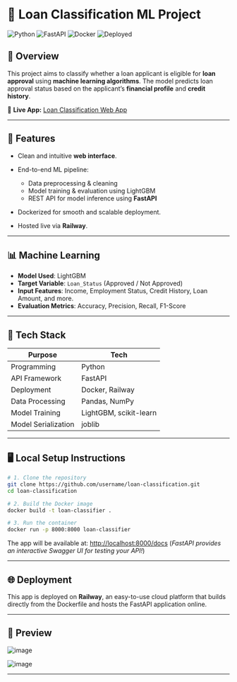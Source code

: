 

# 🏦 Loan Classification ML Project

![Python](https://img.shields.io/badge/Python-3.10-blue?logo=python) ![FastAPI](https://img.shields.io/badge/FastAPI-API%20Framework-green?logo=fastapi) ![Docker](https://img.shields.io/badge/Docker-Container-blue?logo=docker) ![Deployed](https://img.shields.io/badge/Deployed-Railway-green?logo=railway)

## 🚀 Overview

This project aims to classify whether a loan applicant is eligible for **loan approval** using **machine learning algorithms**. The model predicts loan approval status based on the applicant’s **financial profile** and **credit history**.

🔗 **Live App:** [Loan Classification Web App](https://loan-classification-production.up.railway.app/)

---

## 🧠 Features

* Clean and intuitive **web interface**.
* End-to-end ML pipeline:

  * Data preprocessing & cleaning
  * Model training & evaluation using LightGBM
  * REST API for model inference using **FastAPI**
* Dockerized for smooth and scalable deployment.
* Hosted live via **Railway**.

---

## 📊 Machine Learning

* **Model Used**: LightGBM
* **Target Variable**: `Loan_Status` (Approved / Not Approved)
* **Input Features**: Income, Employment Status, Credit History, Loan Amount, and more.
* **Evaluation Metrics**: Accuracy, Precision, Recall, F1-Score

---

## 🧰 Tech Stack

| Purpose             | Tech                   |
| ------------------- | ---------------------- |
| Programming         | Python                 |
| API Framework       | FastAPI                |
| Deployment          | Docker, Railway        |
| Data Processing     | Pandas, NumPy          |
| Model Training      | LightGBM, scikit-learn |
| Model Serialization | joblib                 |

---

## 🖥️ Local Setup Instructions

```bash
# 1. Clone the repository
git clone https://github.com/username/loan-classification.git
cd loan-classification

# 2. Build the Docker image
docker build -t loan-classifier .

# 3. Run the container
docker run -p 8000:8000 loan-classifier
```

The app will be available at: [http://localhost:8000/docs](http://localhost:8000/docs)
(*FastAPI provides an interactive Swagger UI for testing your API!*)

---

## 🌐 Deployment

This app is deployed on **Railway**, an easy-to-use cloud platform that builds directly from the Dockerfile and hosts the FastAPI application online.

---

## 📸 Preview

![image](https://github.com/user-attachments/assets/c4f1ecd1-4465-4186-b626-efad1c881a3a)

![image](https://github.com/user-attachments/assets/097e9858-3620-4e35-b8e4-66af6d9e07ab)



---


